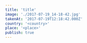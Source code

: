 ```yaml
---
title: 'title'
image: './2017-07-19_14-18-42.jpg'
takenAt: '2017-07-19T12:18:42.000Z'
country: '<country>'
place: '<place>'
publish: true
---
```

